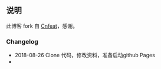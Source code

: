## 说明

此博客 fork 自 [Cnfeat](http://www.cnfeat.com/)，感谢。


### Changelog

- 2018-08-26 Clone 代码，修改资料，准备启动github Pages
- 




